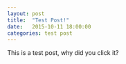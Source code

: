```yaml
---
layout: post
title:  "Test Post!"
date:   2015-10-11 18:00:00
categories: test post
---
```

This is a test post, why did you click it?